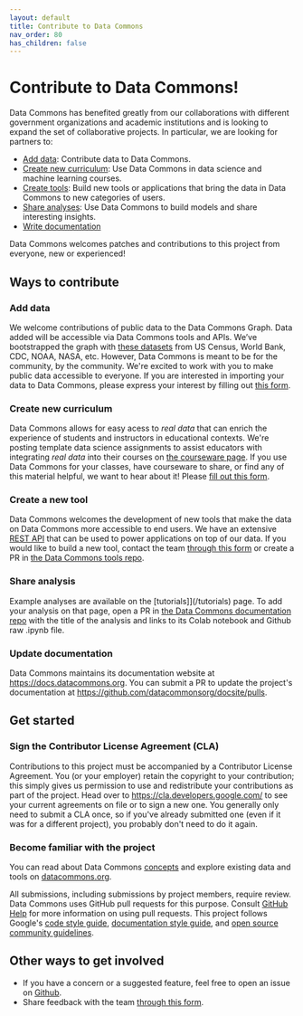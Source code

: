 ```yaml
---
layout: default
title: Contribute to Data Commons
nav_order: 80
has_children: false
---
```


# Contribute to Data Commons!

Data Commons has benefited greatly from our collaborations with different government organizations and academic institutions and is looking to expand the set of collaborative projects. In particular, we are looking for partners to:

- [Add data](#add-data): Contribute data to Data Commons.
- [Create new curriculum](#create-new-curriculum): Use Data Commons in data science and machine learning courses.
- [Create tools](#creating-a-new-tool): Build new tools or applications that bring the data in Data Commons to new categories of users.
- [Share analyses](#sharing-analysis): Use Data Commons to build models and share interesting insights.
- [Write documentation](#updating-documentation)

Data Commons welcomes patches and contributions to this project from everyone, new or experienced!

## Ways to contribute

### Add data

We welcome contributions of public data to the Data Commons Graph. Data added will be accessible via Data Commons tools and APIs. We’ve bootstrapped the graph with [these datasets](/datasets) from US Census, World Bank, CDC, NOAA, NASA, etc. However, Data Commons is meant to be for the community, by the community. We're excited to work with you to make public data accessible to everyone. If you are interested in importing your data to Data Commons, please express your interest by filling out [this form](https://docs.google.com/forms/d/e/1FAIpQLSf_kZ13bmzXvgEbim0OXeAVsTQYsIhN8_o9ekdbjKoeFjfvRA/viewform).

### Create new curriculum

Data Commons allows for easy acess to _real data_ that can enrich the experience of students and instructors in educational contexts. We're posting template data science assignments to assist educators with integrating _real data_ into their courses on [the courseware page](/courseware). If you use Data Commons for your classes, have courseware to share, or find any of this material helpful, we want to hear about it! Please [fill out this form](https://docs.google.com/forms/d/e/1FAIpQLSeVCR95YOZ56ABsPwdH1tPAjjIeVDtisLF-8oDYlOxYmNZ7LQ/viewform?resourcekey=0-yJ9nT9ST-TfoKNtmGIws-g).

### Create a new tool

Data Commons welcomes the development of new tools that make the data on Data Commons more accessible to end users. We have an extensive [REST API](/api/rest/v2) that can be used to power applications on top of our data. If you would like to build a new tool, contact the team [through this form](https://docs.google.com/forms/d/e/1FAIpQLSeVCR95YOZ56ABsPwdH1tPAjjIeVDtisLF-8oDYlOxYmNZ7LQ/viewform) or create a PR in [the Data Commons tools repo](https://github.com/datacommonsorg/tools).

### Share analysis

Example analyses are available on the [tutorials]](/tutorials) page. To add your analysis on that page, open a PR in [the Data Commons documentation repo](https://github.com/datacommonsorg/docsite/pulls) with the title of the analysis and links to its Colab notebook and Github raw .ipynb file.

### Update documentation

Data Commons maintains its documentation website at <https://docs.datacommons.org>. You can submit a PR to update the project's documentation at <https://github.com/datacommonsorg/docsite/pulls>.

## Get started

### Sign the Contributor License Agreement (CLA)

Contributions to this project must be accompanied by a Contributor License
Agreement. You (or your employer) retain the copyright to your contribution;
this simply gives us permission to use and redistribute your contributions as
part of the project. Head over to <https://cla.developers.google.com/> to see
your current agreements on file or to sign a new one.
You generally only need to submit a CLA once, so if you've already submitted one
(even if it was for a different project), you probably don't need to do it
again.

### Become familiar with the project

You can read about Data Commons [concepts](/data_model.html) and explore existing data
and tools on [datacommons.org](https://datacommons.org/).

All submissions, including submissions by project members, require review. Data Commons
uses GitHub pull requests for this purpose. Consult
[GitHub Help](https://help.github.com/articles/about-pull-requests/) for more
information on using pull requests.
This project follows Google's [code style guide](https://google.github.io/styleguide/), [documentation style guide](https://developers.google.com/style), and [open source community guidelines](https://opensource.google/conduct/).

## Other ways to get involved
- If you have a concern or a suggested feature, feel free to open an issue on [Github](https://github.com/datacommonsorg/docsite/issues).
- Share feedback with the team [through this form](https://docs.google.com/forms/d/e/1FAIpQLScJTtNlIItT-uSPXI98WT6yNlavF-kf5JS0jMrCvJ9TPLmelg/viewform).